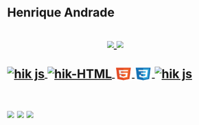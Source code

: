 <h1 aling:center>Henrique Andrade<h1>
<div align="center">
  <a href="https://github.com/HAndradeSJ">
  <img height="180em" src="https://github-readme-stats.vercel.app/api?username=HAndradeSJ&show_icons=true&theme=midnight-purple"commits=true&count_private=true"/>
  <img height="180em" src="https://github-readme-stats.vercel.app/api/top-langs/?username=HAndradeSJ&layout=compact&langs_count=7&theme=midnight-purple"/>
</div>
<div style="display: inline_block"><br>
  <img align="center" alt="hik js" height="30" width="40" src="https://cdn.jsdelivr.net/gh/devicons/devicon/icons/javascript/javascript-original.svg" />
  <img align="center" alt="hik-HTML" height="30" width="40" src="https://cdn.jsdelivr.net/gh/devicons/devicon/icons/nodejs/nodejs-original.svg"/>
  <img align="center" alt="hik-HTML" height="30" width="40" src="https://raw.githubusercontent.com/devicons/devicon/master/icons/html5/html5-original.svg">
  <img align="center" alt="hik-CSS" height="30" width="40" src="https://raw.githubusercontent.com/devicons/devicon/master/icons/css3/css3-original.svg">
  <img  align="center" alt="hik js" height="30" width="40"src="https://cdn.jsdelivr.net/gh/devicons/devicon/icons/mysql/mysql-original.svg" />
<div>
                                                                                                                                           
  ##
                                                                                                                                           
  <a href ="https://instagram.com/henri.sj?utm_medium=copy_link" target="_blank"><img width="180" src="https://img.shields.io/badge/-Instagram-%23E4405F?style=for-the-badge&logo=instagram&logoColor=white" target="_blank"></a>
  <a href="https://www.linkedin.com/in/henrique-s%C3%A3o-jos%C3%A9-3b5b4122b/" target="_blank"><img width="160" src="https://img.shields.io/badge/-LinkedIn-%230077B5?style=for-the-badge&logo=linkedin&logoColor=white" target="_blank"></a>
  <a href ="mailto:henriqueandradesj@outlook.com"><img width="130" src="https://img.shields.io/badge/-Gmail-%23333?style=for-the-badge&logo=gmail&logoColor=white" target="_blank"></a>
</div>

